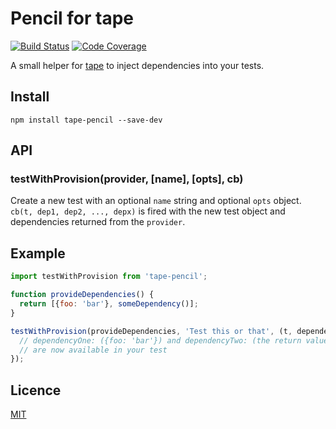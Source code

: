 # Pencil for tape

[![Build Status](https://travis-ci.org/andy-shea/tape-pencil.svg?branch=master)](https://travis-ci.org/andy-shea/tape-pencil)
[![Code Coverage](http://codecov.io/github/andy-shea/tape-pencil/coverage.svg?branch=master)](http://codecov.io/github/andy-shea/tape-pencil?branch=master)

A small helper for [tape](https://github.com/substack/tape) to inject dependencies into your tests.

## Install

```npm install tape-pencil --save-dev```

## API

### testWithProvision(provider, [name], [opts], cb)
Create a new test with an optional `name` string and optional `opts` object.
`cb(t, dep1, dep2, ..., depx)` is fired with the new test object and dependencies returned from the `provider`.

## Example

```javascript
import testWithProvision from 'tape-pencil';

function provideDependencies() {
  return [{foo: 'bar'}, someDependency()];
}

testWithProvision(provideDependencies, 'Test this or that', (t, dependencyOne, dependencyTwo) => {
  // dependencyOne: ({foo: 'bar'}) and dependencyTwo: (the return value of someDependency())
  // are now available in your test
});
```

## Licence

[MIT](./LICENSE)
